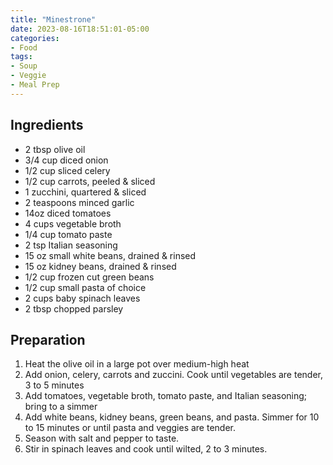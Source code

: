 ```yaml
---
title: "Minestrone"
date: 2023-08-16T18:51:01-05:00
categories:
- Food
tags:
- Soup
- Veggie
- Meal Prep
---
```


## Ingredients
- 2 tbsp olive oil
- 3/4 cup diced onion
- 1/2 cup sliced celery
- 1/2 cup carrots, peeled & sliced
- 1 zucchini, quartered & sliced
- 2 teaspoons minced garlic
- 14oz diced tomatoes
- 4 cups vegetable broth
- 1/4 cup tomato paste
- 2 tsp Italian seasoning
- 15 oz small white beans, drained & rinsed
- 15 oz kidney beans, drained & rinsed
- 1/2 cup frozen cut green beans
- 1/2 cup small pasta of choice
- 2 cups baby spinach leaves
- 2 tbsp chopped parsley 

## Preparation
1. Heat the olive oil in a large pot over medium-high heat
2. Add onion, celery, carrots and zuccini. Cook until vegetables are tender, 3 to 5 minutes
3. Add tomatoes, vegetable broth, tomato paste, and Italian seasoning; bring to a simmer
4. Add white beans, kidney beans, green beans, and pasta. Simmer for 10 to 15 minutes or until pasta and veggies are tender.
5. Season with salt and pepper to taste.
6. Stir in spinach leaves and cook until wilted, 2 to 3 minutes.